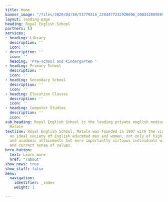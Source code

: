 ```yaml
---
title: Home
banner_image: "/files/2020/04/10/51779316_2204477232920696_2003320098592391168_n.jpg"
layout: landing-page
heading: Royal English School
partners: []
services:
- heading: Library
  description: ''
  icon: ''
- description: ''
  icon: ''
  heading: 'Pre-school and Kindergarten '
- heading: Primary School
  description: ''
  icon: ''
- heading: Secondary School
  description: ''
  icon: ''
- heading: Elocution Classes
  description: ''
  icon: ''
- heading: Computer Studies
  description: ''
  icon: ''
sub_heading: Royal English School is the leading private english medium school in
  Matale
textline: Royal English School, Matale was founded in 1997 with the vision of creating
  an ideal society of English educated men and women, not only of high intellectual
  and academic attainments but more importantly virtuous individuals with character
  and correct sense of values.
hero_button:
  text: Learn more
  href: "/about"
show_news: true
show_staff: false
menu:
  navigation:
    identifier: _index
    weight: 1

---
```

